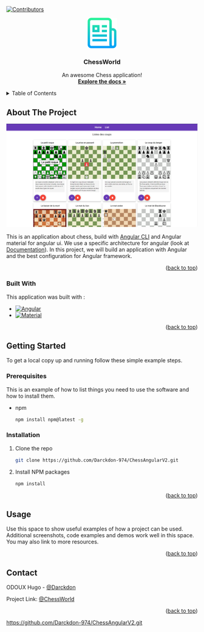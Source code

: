 [![Contributors][contributors-shield]][contributors-url]

<!-- PROJECT LOGO -->
<div align="center">
  <a href="https://github.com/Darckdon-974/ChessAngularV2.git">
    <img src="Documentation/images/logo.png" alt="Logo" width="80" height="80">
  </a>

  <h3 align="center">ChessWorld</h3>

  <p align="center">
    An awesome Chess application!
    <br />
    <a href="https://github.com/Darckdon-974/ChessAngularV2.git"><strong>Explore the docs »</strong></a>
  </p>
</div>

<!-- TABLE OF CONTENTS -->
<details>
  <summary>Table of Contents</summary>
  <ol>
    <li>
      <a href="#about-the-project">About The Project</a>
      <ul>
        <li><a href="#built-with">Built With</a></li>
      </ul>
    </li>
    <li>
      <a href="#getting-started">Getting Started</a>
      <ul>
        <li><a href="#prerequisites">Prerequisites</a></li>
        <li><a href="#installation">Installation</a></li>
      </ul>
    </li>
    <li><a href="#usage">Usage</a></li>
    <li><a href="#contact">Contact</a></li>
  </ol>
</details>




<!-- ABOUT THE PROJECT -->
## About The Project

[![ChessWord app][product-screenshot]](/Documentation/images/app.png)

This is an application about chess, build with [Angular CLI](https://github.com/angular/angular) and Angular material for angular ui. 
We use a specific architecture for angular (look at [Documentation](/Documentation/Folder_Architecture_front/Folder_Architecture.PNG)). 
In this project, we will build an application with Angular and the best configuration for Angular framework.

<p align="right">(<a href="#readme-top">back to top</a>)</p>


### Built With

This application was built with :

* [![Angular][Angular.io]][Angular-url]
* [![Material][material.angular.io]][AnuglarMaterial-url]

<p align="right">(<a href="#readme-top">back to top</a>)</p>





<!-- GETTING STARTED -->
## Getting Started

To get a local copy up and running follow these simple example steps.

### Prerequisites

This is an example of how to list things you need to use the software and how to install them.
* npm
  ```sh
  npm install npm@latest -g
  ```

### Installation

1. Clone the repo
   ```sh
   git clone https://github.com/Darckdon-974/ChessAngularV2.git
   ```
2. Install NPM packages
   ```sh
   npm install
   ```

<p align="right">(<a href="#readme-top">back to top</a>)</p>

<!-- USAGE EXAMPLES -->
## Usage

Use this space to show useful examples of how a project can be used. Additional screenshots, code examples and demos work well in this space. You may also link to more resources.

<p align="right">(<a href="#readme-top">back to top</a>)</p>


<!-- CONTACT -->
## Contact

ODOUX Hugo - [@Darckdon](Darckdon#1955)

Project Link: [@ChessWorld](hhttps://github.com/Darckdon-974/ChessAngularV2.git)

<p align="right">(<a href="#readme-top">back to top</a>)</p>


<!-- MARKDOWN LINKS & IMAGES -->
<!-- https://www.markdownguide.org/basic-syntax/#reference-style-links -->
[contributors-shield]: https://img.shields.io/github/contributors/othneildrew/Best-README-Template.svg?style=for-the-badge
[contributors-url]: https://github.com/Darckdon-974/ChessAngularV2/graphs/contributors
[Angular.io]: https://img.shields.io/badge/Angular-DD0031?style=for-the-badge&logo=angular&logoColor=white
[Angular-url]: https://angular.io/
[material.angular.io]: https://img.shields.io/badge/Material-DD0031?style=for-the-badge&logo=angular&logoColor=white
[AnuglarMaterial-url]: https://material.angular.io/
[product-screenshot]: Documentation/images/app.png
https://github.com/Darckdon-974/ChessAngularV2.git
